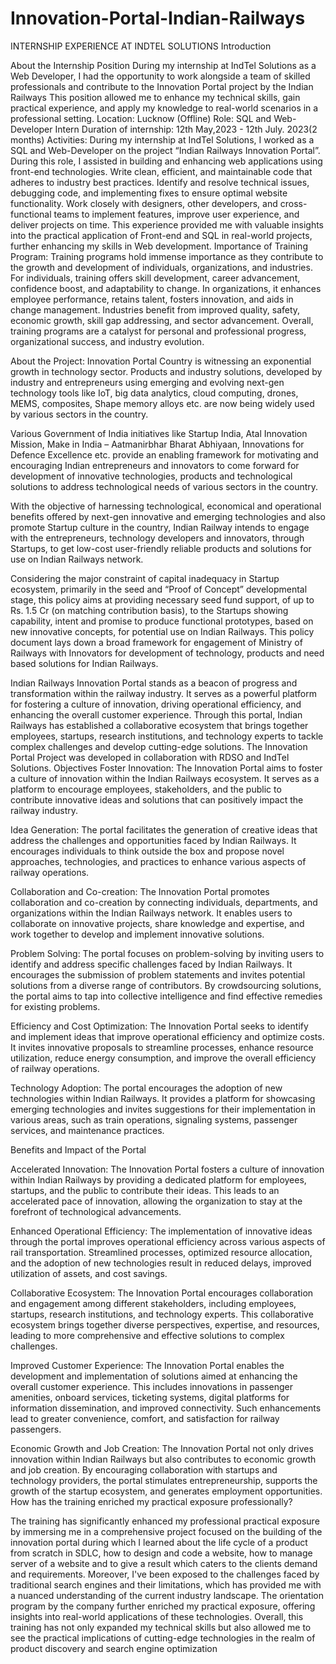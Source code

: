 # Innovation-Portal-Indian-Railways
INTERNSHIP EXPERIENCE AT INDTEL SOLUTIONS
Introduction

About the Internship Position
During my internship at IndTel Solutions as a Web Developer, I had the opportunity to work alongside a team of skilled professionals and contribute to the Innovation Portal project by the Indian Railways This position allowed me to enhance my technical skills, gain practical experience, and apply my knowledge to real-world scenarios in a professional setting.
Location: Lucknow (Offline)
Role:  SQL and Web-Developer Intern
Duration of internship: 12th May,2023 - 12th July. 2023(2 months)
Activities:
During my internship at IndTel Solutions, I worked as a SQL and Web-Developer on the project “Indian Railways Innovation Portal”. During this role, I assisted in building and enhancing web applications using front-end technologies. Write clean, efficient, and maintainable code that adheres to industry best practices. Identify and resolve technical issues, debugging code, and implementing fixes to ensure optimal website functionality. Work closely with designers, other developers, and cross-functional teams to implement features, improve user experience, and deliver projects on time. This experience provided me with valuable insights into the practical application of Front-end and SQL in real-world projects, further enhancing my skills in Web development.
Importance of Training Program:
Training programs hold immense importance as they contribute to the growth and development of individuals, organizations, and industries. For individuals, training offers skill development, career advancement, confidence boost, and adaptability to change. In organizations, it enhances employee performance, retains talent, fosters innovation, and aids in change management. Industries benefit from improved quality, safety, economic growth, skill gap addressing, and sector advancement. Overall, training programs are a catalyst for personal and professional progress, organizational success, and industry evolution.

About the Project:
Innovation Portal
Country is witnessing an exponential growth in technology sector. Products and industry solutions, developed by industry and entrepreneurs using emerging and evolving next-gen technology tools like IoT, big data analytics, cloud computing, drones, MEMS, composites, Shape memory alloys etc. are now being widely used by various sectors in the country.

Various Government of India initiatives like Startup India, Atal Innovation Mission, Make in India – Aatmanirbhar Bharat Abhiyaan, Innovations for Defence Excellence etc. provide an enabling framework for motivating and encouraging Indian entrepreneurs and innovators to come forward for development of innovative technologies, products and technological solutions to address technological needs of various sectors in the country.

With the objective of harnessing technological, economical and operational benefits offered by next-gen innovative and emerging technologies and also promote Startup culture in the country, Indian Railway intends to engage with the entrepreneurs, technology developers and innovators, through Startups, to get low-cost user-friendly reliable products and solutions for use on Indian Railways network.

Considering the major constraint of capital inadequacy in Startup ecosystem, primarily in the seed and “Proof of Concept” developmental stage, this policy aims at providing necessary seed fund support, of up to Rs. 1.5 Cr (on matching contribution basis), to the Startups showing capability, intent and promise to produce functional prototypes, based on new innovative concepts, for potential use on Indian Railways. This policy document lays down a broad framework for engagement of Ministry of Railways with Innovators for development of technology, products and need based solutions for Indian Railways.

Indian Railways Innovation Portal stands as a beacon of progress and transformation within the railway industry. It serves as a powerful platform for fostering a culture of innovation, driving operational efficiency, and enhancing the overall customer experience. Through this portal, Indian Railways has established a collaborative ecosystem that brings together employees, startups, research institutions, and technology experts to tackle complex challenges and develop cutting-edge solutions.
The Innovation Portal Project was developed in collaboration with RDSO and IndTel Solutions.
Objectives
Foster Innovation: The Innovation Portal aims to foster a culture of innovation within the Indian Railways ecosystem. It serves as a platform to encourage employees, stakeholders, and the public to contribute innovative ideas and solutions that can positively impact the railway industry.

Idea Generation: The portal facilitates the generation of creative ideas that address the challenges and opportunities faced by Indian Railways. It encourages individuals to think outside the box and propose novel approaches, technologies, and practices to enhance various aspects of railway operations.

Collaboration and Co-creation: The Innovation Portal promotes collaboration and co-creation by connecting individuals, departments, and organizations within the Indian Railways network. It enables users to collaborate on innovative projects, share knowledge and expertise, and work together to develop and implement innovative solutions.

Problem Solving: The portal focuses on problem-solving by inviting users to identify and address specific challenges faced by Indian Railways. It encourages the submission of problem statements and invites potential solutions from a diverse range of contributors. By crowdsourcing solutions, the portal aims to tap into collective intelligence and find effective remedies for existing problems.

Efficiency and Cost Optimization: The Innovation Portal seeks to identify and implement ideas that improve operational efficiency and optimize costs. It invites innovative proposals to streamline processes, enhance resource utilization, reduce energy consumption, and improve the overall efficiency of railway operations.

Technology Adoption: The portal encourages the adoption of new technologies within Indian Railways. It provides a platform for showcasing emerging technologies and invites suggestions for their implementation in various areas, such as train operations, signaling systems, passenger services, and maintenance practices.


Benefits and Impact of the Portal



Accelerated Innovation: The Innovation Portal fosters a culture of innovation within Indian Railways by providing a dedicated platform for employees, startups, and the public to contribute their ideas. This leads to an accelerated pace of innovation, allowing the organization to stay at the forefront of technological advancements.

Enhanced Operational Efficiency: The implementation of innovative ideas through the portal improves operational efficiency across various aspects of rail transportation. Streamlined processes, optimized resource allocation, and the adoption of new technologies result in reduced delays, improved utilization of assets, and cost savings.


Collaborative Ecosystem: The Innovation Portal encourages collaboration and engagement among different stakeholders, including employees, startups, research institutions, and technology experts. This collaborative ecosystem brings together diverse perspectives, expertise, and resources, leading to more comprehensive and effective solutions to complex challenges.

Improved Customer Experience: The Innovation Portal enables the development and implementation of solutions aimed at enhancing the overall customer experience. This includes innovations in passenger amenities, onboard services, ticketing systems, digital platforms for information dissemination, and improved connectivity. Such enhancements lead to greater convenience, comfort, and satisfaction for railway passengers.


Economic Growth and Job Creation: The Innovation Portal not only drives innovation within Indian Railways but also contributes to economic growth and job creation. By encouraging collaboration with startups and technology providers, the portal stimulates entrepreneurship, supports the growth of the startup ecosystem, and generates employment opportunities.
How has the training enriched my practical exposure professionally?

The training has significantly enhanced my professional practical exposure by immersing me in a comprehensive project focused on the building of the innovation portal during which I learned about the life cycle of a product from scratch in SDLC, how to design and code a website, how to manage server of a website and  to give a result which caters to the clients demand and requirements. 
Moreover, I've been exposed to the challenges faced by traditional search engines and their limitations, which has provided me with a nuanced understanding of the current industry landscape. The orientation program by the company further enriched my practical exposure, offering insights into real-world applications of these technologies. Overall, this training has not only expanded my technical skills but also allowed me to see the practical implications of cutting-edge technologies in the realm of product discovery and search engine optimization
